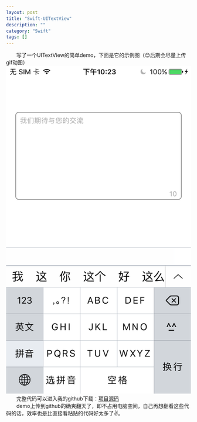 ```yaml
---
layout: post
title: "Swift-UITextView"
description: ""
category: "Swift"
tags: []
---
```


　　写了一个UITextView的简单demo，下面是它的示例图（😊后期会尽量上传gif动图）
　　![示例图](/images/2017/textView.jpg)  
　　完整代码可以进入我的github下载：[项目源码]( https://github.com/yanmai/swift-UITextViewDemo.git )     
　　demo上传到github的确爽翻天了，即不占用电脑空间，自己再想翻看这些代码的话，效率也是比直接看粘贴的代码好太多了✌️。
　　
